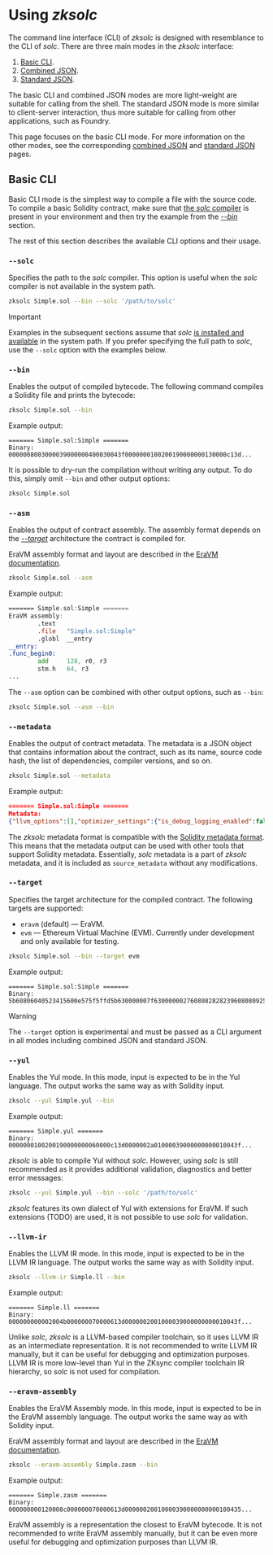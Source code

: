 # Using *zksolc*

The command line interface (CLI) of *zksolc* is designed with resemblance to the CLI of *solc*. There are three main modes in the *zksolc* interface:

1. [Basic CLI](#basic-cli).
2. [Combined JSON](./03-combined-json.md).
3. [Standard JSON](./04-standard-json.md).

The basic CLI and combined JSON modes are more light-weight are suitable for calling from the shell. The standard JSON mode is more similar to client-server interaction, thus more suitable for calling from other applications, such as Foundry.

This page focuses on the basic CLI mode. For more information on the other modes, see the corresponding [combined JSON](./03-combined-json.md) and [standard JSON](./04-standard-json.md) pages.



## Basic CLI

Basic CLI mode is the simplest way to compile a file with the source code. To compile a basic Solidity contract, make sure that [the *solc* compiler](#--solc) is present in your environment and then try the example from the [*--bin*](#--bin) section.

The rest of this section describes the available CLI options and their usage.



### `--solc`

Specifies the path to the *solc* compiler. This option is useful when the *solc* compiler is not available in the system path.

```bash
zksolc Simple.sol --bin --solc '/path/to/solc'
```

> [!IMPORTANT]
> Examples in the subsequent sections assume that *solc* [is installed and available](./01-installation.md#installing-solc) in the system path.
> If you prefer specifying the full path to *solc*, use the `--solc` option with the examples below.



### `--bin`

Enables the output of compiled bytecode. The following command compiles a Solidity file and prints the bytecode:

```bash
zksolc Simple.sol --bin
```

Example output:

```
======= Simple.sol:Simple =======
Binary:
0000008003000039000000400030043f0000000100200190000000130000c13d...
```

It is possible to dry-run the compilation without writing any output. To do this, simply omit `--bin` and other output options:

```bash
zksolc Simple.sol
```



### `--asm`

Enables the output of contract assembly. The assembly format depends on the [*--target*](#--target) architecture the contract is compiled for.

EraVM assembly format and layout are described in the [EraVM documentation](https://docs.zksync.io/zk-stack/components/compiler/specification/binary-layout).

```bash
zksolc Simple.sol --asm
```

Example output:

```asm
======= Simple.sol:Simple =======
EraVM assembly:
        .text
        .file   "Simple.sol:Simple"
        .globl  __entry
__entry:
.func_begin0:
        add     128, r0, r3
        stm.h   64, r3
...
```

The `--asm` option can be combined with other output options, such as `--bin`:

```bash
zksolc Simple.sol --asm --bin
```



### `--metadata`

Enables the output of contract metadata. The metadata is a JSON object that contains information about the contract, such as its name, source code hash, the list of dependencies, compiler versions, and so on.

```bash
zksolc Simple.sol --metadata
```

Example output:

```json
======= Simple.sol:Simple =======
Metadata:
{"llvm_options":[],"optimizer_settings":{"is_debug_logging_enabled":false,"is_fallback_to_size_enabled":false,"is_verify_each_enabled":false,"level_back_end":"Aggressive","level_middle_end":"Aggressive","level_middle_end_size":"Zero"},"solc_version":"<masked>","solc_zkvm_edition":null,"source_metadata":{"compiler":{"version":"<masked>"},"language":"Solidity","output":{"abi":[{"inputs":[],"name":"first","outputs":[{"internalType":"uint64","name":"","type":"uint64"}],"stateMutability":"pure","type":"function"},{"inputs":[],"name":"second","outputs":[{"internalType":"uint256","name":"","type":"uint256"}],"stateMutability":"pure","type":"function"}],"devdoc":{"kind":"dev","methods":{},"version":1},"userdoc":{"kind":"user","methods":{},"version":1}},"settings":{"compilationTarget":{"Simple.sol":"Simple"},"evmVersion":"cancun","libraries":{},"metadata":{"bytecodeHash":"ipfs"},"optimizer":{"details":{"constantOptimizer":false,"cse":false,"deduplicate":false,"inliner":false,"jumpdestRemover":false,"orderLiterals":false,"peephole":false,"simpleCounterForLoopUncheckedIncrement":true,"yul":true,"yulDetails":{"optimizerSteps":"dhfoDgvulfnTUtnIfxa[r]EscLMVcul [j]Trpeulxa[r]cLgvifMCTUca[r]LSsTFOtfDnca[r]IulcscCTUtgvifMx[scCTUt] TOntnfDIulgvifMjmul[jul] VcTOcul jmul:fDnTOcmuO","stackAllocation":true}},"runs":200},"remappings":[]},"sources":{"Simple.sol":{"keccak256":"0x1145e81d58e9fd0859036aac4ba16cfcfbe11045e3dfd5105a2dca469f31db89","license":"MIT","urls":["bzz-raw://9d97789b5c14a95fac1e7586de6712119f4606f79d6771324c9d24417ebab0db","dweb:/ipfs/QmSZ3HNGZom6N6eb8d74Y7UQAKAGRkXgbinwVVLaiuGb3S"]}},"version":1},"zk_version":"<masked>"}
```

The *zksolc* metadata format is compatible with the [Solidity metadata format](https://soliditylang.org/docs/develop/metadata.html). This means that the metadata output can be used with other tools that support Solidity metadata. Essentially, *solc* metadata is a part of *zksolc* metadata, and it is included as `source_metadata` without any modifications.



### `--target`

Specifies the target architecture for the compiled contract. The following targets are supported:

- `eravm` (default) — EraVM.
- `evm` — Ethereum Virtual Machine (EVM). Currently under development and only available for testing.

```bash
zksolc Simple.sol --bin --target evm
```

Example output:

```shell
======= Simple.sol:Simple =======
Binary:
5b60806040523415600e575f5ffd5b630000007f630000002760808282823960808092505050f35b5f5f6080604052369150600482106032575f3560e01c9050633df4ddf48114603657635a8ac02d81811480915050605a575b5f5ffd5b3415603f575f5ffd5b60015f036004830313604f575f5ffd5b602a60805260206080f35b34156063575f5ffd5b60015f0360048303136073575f5ffd5b60405160638152602090f3
```

> [!WARNING]
> The `--target` option is experimental and must be passed as a CLI argument in all modes including combined JSON and standard JSON.



### `--yul`

Enables the Yul mode. In this mode, input is expected to be in the Yul language. The output works the same way as with Solidity input.

```bash
zksolc --yul Simple.yul --bin
```

Example output:

```shell
======= Simple.yul =======
Binary:
0000000100200190000000060000c13d0000002a01000039000000000010043f...
```

*zksolc* is able to compile Yul without *solc*. However, using *solc* is still recommended as it provides additional validation, diagnostics and better error messages:

```bash
zksolc --yul Simple.yul --bin --solc '/path/to/solc'
```

*zksolc* features its own dialect of Yul with extensions for EraVM. If such extensions (TODO) are used, it is not possible to use *solc* for validation.



### `--llvm-ir`

Enables the LLVM IR mode. In this mode, input is expected to be in the LLVM IR language. The output works the same way as with Solidity input.

```bash
zksolc --llvm-ir Simple.ll --bin
```

Example output:

```shell
======= Simple.ll =======
Binary:
000000000002004b000000070000613d0000002001000039000000000010043f...
```

Unlike *solc*, *zksolc* is a LLVM-based compiler toolchain, so it uses LLVM IR as an intermediate representation. It is not recommended to write LLVM IR manually, but it can be useful for debugging and optimization purposes. LLVM IR is more low-level than Yul in the ZKsync compiler toolchain IR hierarchy, so *solc* is not used for compilation.



### `--eravm-assembly`

Enables the EraVM Assembly mode. In this mode, input is expected to be in the EraVM assembly language. The output works the same way as with Solidity input.

EraVM assembly format and layout are described in the [EraVM documentation](https://docs.zksync.io/zk-stack/components/compiler/specification/binary-layout).

```bash
zksolc --eravm-assembly Simple.zasm --bin
```

Example output:

```shell
======= Simple.zasm =======
Binary:
000000000120008c000000070000613d00000020010000390000000000100435...
```

EraVM assembly is a representation the closest to EraVM bytecode. It is not recommended to write EraVM assembly manually, but it can be even more useful for debugging and optimization purposes than LLVM IR.